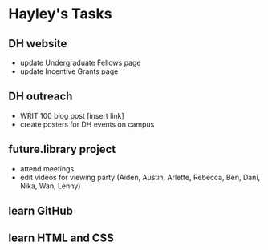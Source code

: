 # Hayley's Tasks

## DH website
* update Undergraduate Fellows page
* update Incentive Grants page

## DH outreach
* WRIT 100 blog post [insert link]
* create posters for DH events on campus

## future.library project
* attend meetings
* edit videos for viewing party
(Aiden, Austin, Arlette, Rebecca, Ben, Dani, Nika, Wan, Lenny)


## learn GitHub
## learn HTML and CSS
